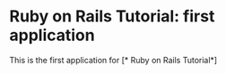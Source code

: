 # Ruby on Rails Tutorial: first application

This is the first application for [* Ruby on Rails Tutorial*]